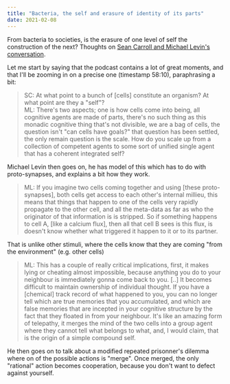 ```yaml
---
title: "Bacteria, the self and erasure of identity of its parts"
date: 2021-02-08
---
```


From bacteria to societies, is the erasure of one level of self the construction of the next? Thoughts on [Sean Carroll and Michael Levin's conversation](https://www.preposterousuniverse.com/podcast/2021/02/01/132-michael-levin-on-growth-form-information-and-the-self/).

Let me start by saying that the podcast contains a lot of great moments, and that I'll be zooming in on a precise one (timestamp 58:10), paraphrasing a bit:
> SC: At what point to a bunch of [cells] constitute an organism? At what point are they a "self"?  
> ML: There's two aspects; one is how cells come into being, all cognitive agents are made of parts, there's no such thing as this monadic cognitive thing that's not divisible, we are a bag of cells, the question isn't "can cells have goals?" that question has been settled, the only remain question is the scale. How do you scale up from a collection of competent agents to some sort of unified single agent that has a coherent integrated self?   

Michael Levin then goes on, he has model of this which has to do with proto-synapses, and explains a bit how they work. 

> ML: If you imagine two cells coming together and using [these proto-synapses], both cells get access to each other's internal millieu, this means that things that happen to one of the cells very rapidly propagate to the other cell, and all the meta-data as far as who the originator of that information is is stripped. So if something happens to cell A, [like a calcium flux], then all that cell B sees is this flux, is doesn't know whether what triggered it happen to it or to its partner.

That is unlike other stimuli, where the cells know that they are coming "from the environment" (e.g. other cells)

> ML: This has a couple of really critical implications, first, it makes lying or cheating almost impossible, because anything you do to your neighbour is immediately gonna come back to you. [..] It becomes difficult to maintain ownership of individual thought. If you have a [chemical] track record of what happened to you, you can no longer tell which are true memories that you accumulated, and which are false memories that are incepted in your cognitive structure by the fact that they floated in from your neighbour. It's like an amazing form of telepathy, it merges the mind of the two cells into a group agent where they cannot tell what belongs to what, and, I would claim, that is the origin of a simple compound self.

He then goes on to talk about a modified repeated prisonner's dilemma where on of the possible actions is "merge". Once merged, the only "rational" action becomes cooperation, because you don't want to defect against your<it>self</it>.
